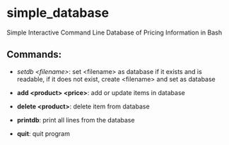 # simple_database
Simple Interactive Command Line Database of Pricing Information in Bash

## Commands:
  - <i>setdb \<filename\></i>:  set \<filename\> as database if it exists and is readable, if it does not exist, create \<filename\> and set as database
  
  - <b>add \<product\> \<price\></b>:  add or update items in database
  
  - <b>delete \<product\></b>:  delete item from database
  
  - <b>printdb</b>:  print all lines from the database
  
  - <b>quit</b>:  quit program
